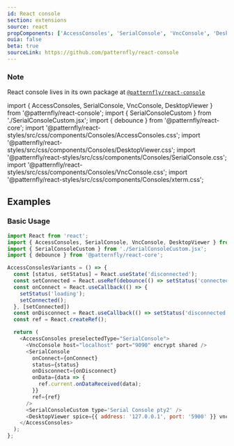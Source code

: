 ```yaml
---
id: React console
section: extensions
source: react
propComponents: ['AccessConsoles', 'SerialConsole', 'VncConsole', 'DesktopViewer']
ouia: false
beta: true
sourceLink: https://github.com/patternfly/react-console
---
```


### Note
React console lives in its own package at [`@patternfly/react-console`](https://www.npmjs.com/package/@patternfly/react-console)

import { AccessConsoles, SerialConsole, VncConsole, DesktopViewer } from '@patternfly/react-console';
import { SerialConsoleCustom } from './SerialConsoleCustom.jsx';
import { debounce } from '@patternfly/react-core';
import '@patternfly/react-styles/src/css/components/Consoles/AccessConsoles.css';
import '@patternfly/react-styles/src/css/components/Consoles/DesktopViewer.css';
import '@patternfly/react-styles/src/css/components/Consoles/SerialConsole.css';
import '@patternfly/react-styles/src/css/components/Consoles/VncConsole.css';
import '@patternfly/react-styles/src/css/components/Consoles/xterm.css';

## Examples

### Basic Usage
```js isFullscreen
import React from 'react';
import { AccessConsoles, SerialConsole, VncConsole, DesktopViewer } from '@patternfly/react-console';
import { SerialConsoleCustom } from './SerialConsoleCustom.jsx';
import { debounce } from '@patternfly/react-core';

AccessConsolesVariants = () => {
  const [status, setStatus] = React.useState('disconnected');
  const setConnected = React.useRef(debounce(() => setStatus('connected'), 3000)).current;
  const onConnect = React.useCallback(() => {
    setStatus('loading');
    setConnected();
  }, [setConnected])
  const onDisconnect = React.useCallback(() => setStatus('disconnected'), [])
  const ref = React.createRef();

  return (
    <AccessConsoles preselectedType="SerialConsole">
      <VncConsole host="localhost" port="9090" encrypt shared />
      <SerialConsole
        onConnect={onConnect}
        status={status}
        onDisconnect={onDisconnect}
        onData={data => {
          ref.current.onDataReceived(data);
        }}
        ref={ref}
      />
      <SerialConsoleCustom type='Serial Console pty2' />
      <DesktopViewer spice={{ address: '127.0.0.1', port: '5900' }} vnc={{ address: '127.0.0.1', port: '5901' }} />
    </AccessConsoles>
  );
};
```

